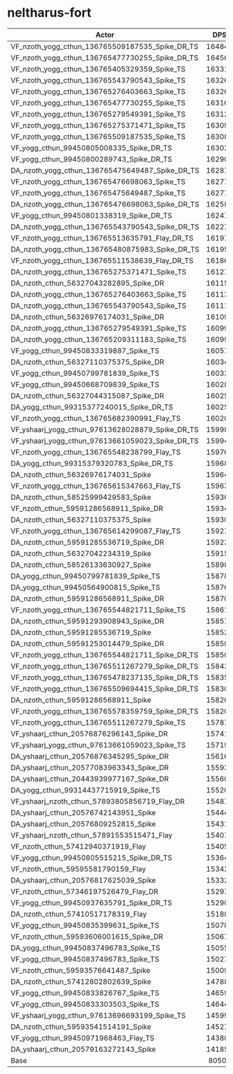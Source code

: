 # neltharus-fort
| Actor | DPS | Increase |
|---|:---:|:---:|
|VF_nzoth_yogg_cthun_136765509187535_Spike_DR_TS|164849|104.78%|
|VF_nzoth_yogg_cthun_136765477730255_Spike_DR_TS|164560|104.42%|
|VF_nzoth_yogg_cthun_136765405329359_Spike_TS|163310|102.87%|
|VF_nzoth_yogg_cthun_136765543790543_Spike_TS|163267|102.82%|
|VF_nzoth_yogg_cthun_136765276403663_Spike_TS|163266|102.81%|
|VF_nzoth_yogg_cthun_136765477730255_Spike_TS|163166|102.69%|
|VF_nzoth_yogg_cthun_136765279549391_Spike_TS|163123|102.64%|
|VF_nzoth_yogg_cthun_136765275371471_Spike_TS|163092|102.60%|
|VF_nzoth_yogg_cthun_136765509187535_Spike_TS|163080|102.58%|
|VF_yogg_cthun_99450805008335_Spike_DR_TS|163037|102.53%|
|VF_yogg_cthun_99450800289743_Spike_DR_TS|162908|102.37%|
|DA_nzoth_yogg_cthun_136765475649487_Spike_DR_TS|162871|102.32%|
|VF_nzoth_yogg_cthun_136765476698063_Spike_TS|162777|102.21%|
|VF_nzoth_yogg_cthun_136765475649487_Spike_TS|162776|102.21%|
|DA_nzoth_yogg_cthun_136765476698063_Spike_DR_TS|162580|101.96%|
|VF_yogg_cthun_99450801338319_Spike_DR_TS|162473|101.83%|
|DA_nzoth_yogg_cthun_136765543790543_Spike_DR_TS|162273|101.58%|
|VF_nzoth_yogg_cthun_136765513635791_Flay_DR_TS|161978|101.21%|
|DA_nzoth_yogg_cthun_136765480875983_Spike_DR_TS|161957|101.19%|
|VF_nzoth_yogg_cthun_136765511538639_Flay_DR_TS|161865|101.07%|
|DA_nzoth_yogg_cthun_136765275371471_Spike_TS|161271|100.34%|
|DA_nzoth_cthun_56327043282895_Spike_DR|161152|100.19%|
|DA_nzoth_yogg_cthun_136765276403663_Spike_TS|161138|100.17%|
|DA_nzoth_yogg_cthun_136765543790543_Spike_TS|161118|100.15%|
|DA_nzoth_cthun_56326976174031_Spike_DR|161096|100.12%|
|DA_nzoth_yogg_cthun_136765279549391_Spike_TS|160999|100.00%|
|DA_nzoth_yogg_cthun_136765209311183_Spike_TS|160993|99.99%|
|VF_yogg_cthun_99450833319887_Spike_TS|160572|99.47%|
|DA_nzoth_cthun_56327110375375_Spike_DR|160341|99.18%|
|VF_yogg_cthun_99450799781839_Spike_TS|160334|99.17%|
|VF_yogg_cthun_99450668709839_Spike_TS|160288|99.12%|
|DA_nzoth_cthun_56327044315087_Spike_DR|160251|99.07%|
|DA_yogg_cthun_99315377240015_Spike_DR_TS|160251|99.07%|
|VF_nzoth_yogg_cthun_136765682390991_Flay_TS|160208|99.02%|
|VF_yshaarj_yogg_cthun_97613628028879_Spike_DR_TS|159989|98.74%|
|VF_yshaarj_yogg_cthun_97613661059023_Spike_DR_TS|159943|98.69%|
|VF_nzoth_yogg_cthun_136765548238799_Flay_TS|159760|98.46%|
|DA_yogg_cthun_99315379320783_Spike_DR_TS|159685|98.37%|
|DA_nzoth_cthun_56326976174031_Spike|159649|98.32%|
|VF_nzoth_yogg_cthun_136765615347663_Flay_TS|159637|98.31%|
|DA_nzoth_cthun_58525999429583_Spike|159366|97.97%|
|VF_nzoth_cthun_59591286568911_Spike_DR|159347|97.95%|
|DA_nzoth_cthun_56327110375375_Spike|159304|97.89%|
|VF_nzoth_yogg_cthun_136765614299087_Flay_TS|159279|97.86%|
|DA_nzoth_cthun_59591285536719_Spike_DR|159235|97.81%|
|DA_nzoth_cthun_56327042234319_Spike|159158|97.71%|
|DA_nzoth_cthun_58526133630927_Spike|158980|97.49%|
|DA_yogg_cthun_99450799781839_Spike_TS|158784|97.25%|
|DA_yogg_cthun_99450564900815_Spike_TS|158769|97.23%|
|DA_nzoth_cthun_59591286568911_Spike_DR|158702|97.15%|
|VF_nzoth_yogg_cthun_136765544821711_Spike_TS|158613|97.03%|
|DA_nzoth_cthun_59591293908943_Spike_DR|158571|96.98%|
|DA_nzoth_cthun_59591285536719_Spike|158524|96.92%|
|DA_nzoth_cthun_59591253014479_Spike_DR|158507|96.90%|
|VF_nzoth_yogg_cthun_136765544821711_Spike_DR_TS|158500|96.89%|
|VF_nzoth_yogg_cthun_136765511267279_Spike_DR_TS|158436|96.81%|
|VF_nzoth_yogg_cthun_136765478237135_Spike_DR_TS|158355|96.71%|
|VF_nzoth_yogg_cthun_136765509694415_Spike_DR_TS|158304|96.65%|
|DA_nzoth_cthun_59591286568911_Spike|158260|96.60%|
|VF_nzoth_yogg_cthun_136765578359759_Spike_DR_TS|158202|96.52%|
|VF_nzoth_yogg_cthun_136765511267279_Spike_TS|157879|96.12%|
|VF_yshaarj_cthun_20576876296143_Spike_DR|157412|95.54%|
|VF_yshaarj_yogg_cthun_97613661059023_Spike_TS|157192|95.27%|
|DA_yshaarj_cthun_20576876345295_Spike_DR|156166|94.00%|
|DA_yshaarj_cthun_20577083963343_Spike_DR|155936|93.71%|
|DA_yshaarj_cthun_20443939977167_Spike_DR|155608|93.30%|
|DA_yogg_cthun_99314437715919_Spike_TS|155207|92.80%|
|VF_yshaarj_nzoth_cthun_57893805856719_Flay_DR|154878|92.40%|
|DA_yshaarj_cthun_20576742143951_Spike|154444|91.86%|
|DA_yshaarj_cthun_20576809252815_Spike|154319|91.70%|
|VF_yshaarj_nzoth_cthun_57891553515471_Flay|154074|91.40%|
|VF_nzoth_cthun_57412940371919_Flay|154050|91.37%|
|VF_yogg_cthun_99450805515215_Spike_DR_TS|153645|90.86%|
|VF_nzoth_cthun_59595581790159_Flay|153424|90.59%|
|DA_yshaarj_cthun_20576817625039_Spike|153329|90.47%|
|VF_nzoth_cthun_57346197526479_Flay_DR|152976|90.03%|
|VF_yogg_cthun_99450937635791_Spike_DR_TS|152907|89.95%|
|DA_nzoth_cthun_57410517178319_Flay|151883|88.67%|
|VF_yogg_cthun_99450835399631_Spike_TS|150783|87.31%|
|VF_nzoth_cthun_59593606001615_Spike_DR|150677|87.18%|
|DA_yogg_cthun_99450837496783_Spike_TS|150553|87.02%|
|VF_yogg_cthun_99450837496783_Spike_TS|150274|86.68%|
|VF_nzoth_cthun_59593576641487_Spike|150093|86.45%|
|DA_nzoth_cthun_57412802802639_Spike|147883|83.71%|
|VF_yogg_cthun_99450833826767_Spike_TS|146599|82.11%|
|VF_yogg_cthun_99450833303503_Spike_TS|146440|81.91%|
|VF_yshaarj_yogg_cthun_97613696693199_Spike_TS|145994|81.36%|
|DA_nzoth_cthun_59593541514191_Spike|145279|80.47%|
|VF_yogg_cthun_99450971968463_Flay_TS|143803|78.64%|
|DA_yshaarj_cthun_20579163272143_Spike|141859|76.22%|
|Base|80500|0.00%|

